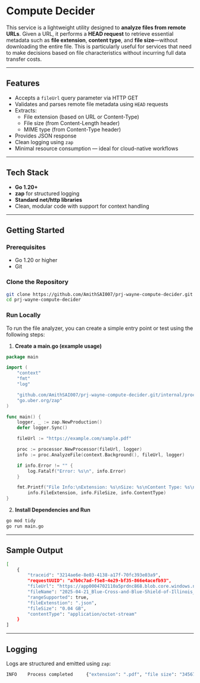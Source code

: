 # Compute Decider

This service is a lightweight utility designed to **analyze files from remote URLs**. Given a URL, it performs a **HEAD request** to retrieve essential metadata such as **file extension**, **content type**, and **file size**—without downloading the entire file. This is particularly useful for services that need to make decisions based on file characteristics without incurring full data transfer costs.

---

## Features

- Accepts a `fileUrl` query parameter via HTTP GET
- Validates and parses remote file metadata using `HEAD` requests
- Extracts:
  - File extension (based on URL or Content-Type)
  - File size (from Content-Length header)
  - MIME type (from Content-Type header)
- Provides JSON response
- Clean logging using `zap`
- Minimal resource consumption — ideal for cloud-native workflows

---

## Tech Stack

- **Go 1.20+**
- **zap** for structured logging
- **Standard net/http libraries**
- Clean, modular code with support for context handling

---

## Getting Started

### Prerequisites

- Go 1.20 or higher
- Git

### Clone the Repository

```bash
git clone https://github.com/AmithSAI007/prj-wayne-compute-decider.git
cd prj-wayne-compute-decider
```

### Run Locally

To run the file analyzer, you can create a simple entry point or test using the following steps:

1. **Create a main.go (example usage)**

```go
package main

import (
	"context"
	"fmt"
	"log"

	"github.com/AmithSAI007/prj-wayne-compute-decider.git/internal/processor"
	"go.uber.org/zap"
)

func main() {
	logger, _ := zap.NewProduction()
	defer logger.Sync()

	fileUrl := "https://example.com/sample.pdf"

	proc := processor.NewProcessor(fileUrl, logger)
	info := proc.AnalyzeFile(context.Background(), fileUrl, logger)

	if info.Error != "" {
		log.Fatalf("Error: %s\n", info.Error)
	}

	fmt.Printf("File Info:\nExtension: %s\nSize: %s\nContent Type: %s\n",
		info.FileExtension, info.FileSize, info.ContentType)
}
```

2. **Install Dependencies and Run**

```bash
go mod tidy
go run main.go
```

---

## Sample Output

```bash
[
    {
        "traceid": "3214ae6e-8e03-4138-a17f-70fc393e03a9",
        "requestUUID": "a7b0c7ad-f5e8-4e29-bf35-866e4acefb93",
        "fileUrl": "https://app0004702110a5prdnc868.blob.core.windows.net/toc/2025-04-21_Blue-Cross-and-Blue-Shield-of-Illinois_index.json",
        "fileName": "2025-04-21_Blue-Cross-and-Blue-Shield-of-Illinois_index.json",
        "rangeSupported": true,
        "fileExtenstion": ".json",
        "fileSize": "0.04 GB",
        "contentType": "application/octet-stream"
    }
]
```

---

## Logging

Logs are structured and emitted using `zap`:

```bash
INFO    Process completed     {"extension": ".pdf", "file size": "34567", "content type": "application/pdf"}
```
